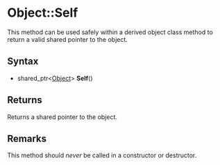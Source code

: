 # Object::Self #
This method can be used safely within a derived object class method to return a valid shared pointer to the object.

## Syntax ##
- shared_ptr<[Object](API_Object)\> **Self**()

## Returns ##
Returns a shared pointer to the object.

## Remarks ##
This method should *never* be called in a constructor or destructor.
